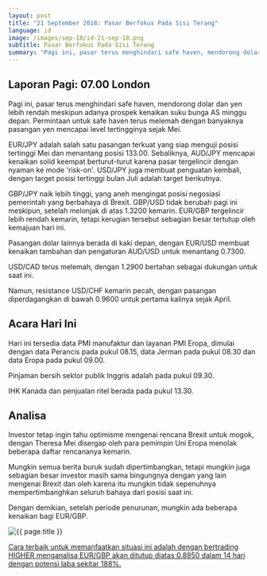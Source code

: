 ```yaml
---
layout: post
title: "21 September 2018: Pasar Berfokus Pada Sisi Terang"
language: id
image: /images/sep-18/id-21-sep-18.png
subtitle: Pasar Berfokus Pada Sisi Terang
summary: "Pagi ini, pasar terus menghindari safe haven, mendorong dolar dan yen lebih rendah meskipun adanya prospek kenaikan suku bunga AS minggu depan"
---
```

## Laporan Pagi: 07.00 London

Pagi ini, pasar terus menghindari safe haven, mendorong dolar dan yen lebih rendah meskipun adanya prospek kenaikan suku bunga AS minggu depan. Permintaan untuk safe haven terus melemah dengan banyaknya pasangan yen mencapai level tertingginya sejak Mei.

EUR/JPY adalah salah satu pasangan terkuat yang siap menguji posisi tertinggi Mei dan menantang posisi 133.00. Sebaliknya, AUD/JPY mencapai kenaikan solid keempat berturut-turut karena pasar tergelincir dengan nyaman ke mode 'risk-on'. USD/JPY juga membuat penguatan kembali, dengan target posisi tertinggi bulan Juli adalah target berikutnya.

GBP/JPY naik lebih tinggi, yang aneh mengingat posisi negosiasi pemerintah yang berbahaya di Brexit. GBP/USD tidak berubah pagi ini meskipun, setelah melonjak di atas 1.3200 kemarin. EUR/GBP tergelincir lebih rendah kemarin, tetapi kerugian tersebut sebagian besar tertutup oleh kemajuan hari ini.

Pasangan dolar lainnya berada di kaki depan, dengan EUR/USD membuat kenaikan tambahan dan pengaturan AUD/USD untuk menantang 0.7300.

USD/CAD terus melemah, dengan 1.2900 bertahan sebagai dukungan untuk saat ini.

Namun, resistance USD/CHF kemarin pecah, dengan pasangan diperdagangkan di bawah 0.9600 untuk pertama kalinya sejak April.

## Acara Hari Ini

Hari ini tersedia data PMI manufaktur dan layanan PMI Eropa, dimulai dengan data Perancis pada pukul 08.15, data Jerman pada pukul 08.30 dan data Eropa pada pukul 09.00.

Pinjaman bersih sektor publik Inggris adalah pada pukul 09.30.

IHK Kanada dan penjualan ritel berada pada pukul 13.30.

## Analisa

Investor tetap ingin tahu optimisme mengenai rencana Brexit untuk mogok, dengan Theresa Mei disergap oleh para pemimpin Uni Eropa menolak beberapa daftar rencananya kemarin.

Mungkin semua berita buruk sudah dipertimbangkan, tetapi mungkin juga sebagian besar investor masih sama bingungnya dengan yang lain mengenai Brexit dan oleh karena itu mungkin tidak sepenuhnya mempertimbanghkan seluruh bahaya dari posisi saat ini.

Dengan demikian, setelah periode penurunan, mungkin ada beberapa kenaikan bagi EUR/GBP.

<img src="{{ site.url }}/images/sep-18/id-21-sep-18.png" alt="{{ page.title }}" title="{{ page.title }}">

<a href="%LINK%%currency=USD&market=forex&underlying=frxEURGBP&formname=higherlower&duration_amount=14&duration_units=d&amount=10&amount_type=stake&expiry_type=duration&barrier=0.8950" target="_blank">Cara terbaik untuk memanfaatkan situasi ini adalah dengan bertrading HIGHER menganalisa EUR/GBP akan ditutup diatas 0.8950 dalam 14 hari dengan potensi laba sekitar 188%.</a>

